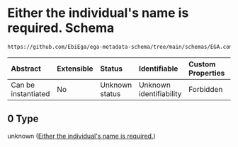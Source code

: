 # Either the individual's name is required. Schema

```txt
https://github.com/EbiEga/ega-metadata-schema/tree/main/schemas/EGA.common-definitions.json#/definitions/contact_details/anyOf/0
```



| Abstract            | Extensible | Status         | Identifiable            | Custom Properties | Additional Properties | Access Restrictions | Defined In                                                                                |
| :------------------ | :--------- | :------------- | :---------------------- | :---------------- | :-------------------- | :------------------ | :---------------------------------------------------------------------------------------- |
| Can be instantiated | No         | Unknown status | Unknown identifiability | Forbidden         | Allowed               | none                | [EGA.common-definitions.json*](../out/EGA.common-definitions.json "open original schema") |

## 0 Type

unknown ([Either the individual's name is required.](ega-12-definitions-contact-details-anyof-either-the-individuals-name-is-required.md))
